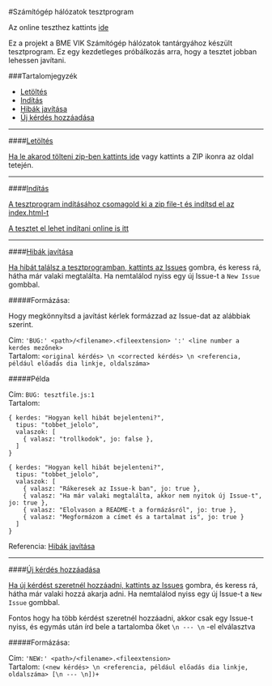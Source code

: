 #Számítógép hálózatok tesztprogram

Az online teszthez kattints [ide](http://bmejegyzet.github.com/szghalok-teszt)

Ez a projekt a BME VIK Számítógép hálózatok tantárgyához készült tesztprogram.
Ez egy kezdetleges próbálkozás arra, hogy a tesztet jobban lehessen javítani.

###Tartalomjegyzék

- [Letöltés](#1)
- [Indítás](#2)
- [Hibák javítása](#3)
- [Új kérdés hozzáadása](#4)

---

####<a href="" name="1" id="1" />Letöltés

Ha le akarod tölteni zip-ben kattints [ide](https://github.com/bmejegyzet/szghalok-teszt/zipball/master) vagy kattints a ZIP ikonra az oldal tetején.

---

####<a href="" name="2" id="2" />Indítás

A tesztprogram indításához csomagold ki a zip file-t és indítsd el az index.html-t

A tesztet el lehet indítani online is [itt](http://bmejegyzet.github.com/szghalok-teszt)

---

####<a href="" name="3" id="3" />Hibák javítása

Ha hibát találsz a tesztprogramban, kattints az [Issues](https://github.com/bmejegyzet/szghalok-teszt/issues) gombra,
és keress rá, hátha már valaki megtalálta. Ha nemtalálod nyiss egy új Issue-t a `New Issue` gombbal.

#####Formázása:

Hogy megkönnyítsd a javítást kérlek formázzad az Issue-dat az alábbiak szerint.

Cím: `'BUG:' <path>/<filename>.<fileextension> ':' <line number a kerdes mezőnek>`  
Tartalom: `<original kérdés> \n <corrected kérdés> \n <referencia, például előadás dia linkje, oldalszáma>`

#####Példa

Cím: `BUG: tesztfile.js:1`  
Tartalom: 

<pre><code>{ kerdes: "Hogyan kell hibát bejelenteni?",
  tipus: "tobbet_jelolo",
  valaszok: [
    { valasz: "trollkodok", jo: false },
  ]
}</code></pre>

<pre><code>{ kerdes: "Hogyan kell hibát bejelenteni?",
  tipus: "tobbet_jelolo",
  valaszok: [
    { valasz: "Rákeresek az Issue-k ban", jo: true },
    { valasz: "Ha már valaki megtalálta, akkor nem nyitok új Issue-t", jo: true },
    { valasz: "Elolvason a README-t a formázásról", jo: true },
    { valasz: "Megformázom a címet és a tartalmat is", jo: true }
  ]
}</code></pre>

Referencia: [Hibák javítása](https://github.com/bmejegyzet/szghalok-teszt/blob/master/README.md#3)

---

####<a href="" name="4" id="4" />Új kérdés hozzáadása

Ha új kérdést szeretnél hozzáadni, kattints az [Issues](https://github.com/bmejegyzet/szghalok-teszt/issues) gombra,
és keress rá, hátha már valaki hozzá akarja adni. Ha nemtalálod nyiss egy új Issue-t a `New Issue` gombbal.

Fontos hogy ha több kérdést szeretnél hozzáadni, akkor csak egy Issue-t nyiss, és egymás után írd bele a tartalomba őket `\n --- \n` -el elválasztva

#####Formázása:

Cím: `'NEW:' <path>/<filename>.<fileextension>`  
Tartalom: `(<new kérdés> \n <referencia, például előadás dia linkje, oldalszáma> [\n --- \n])+`



